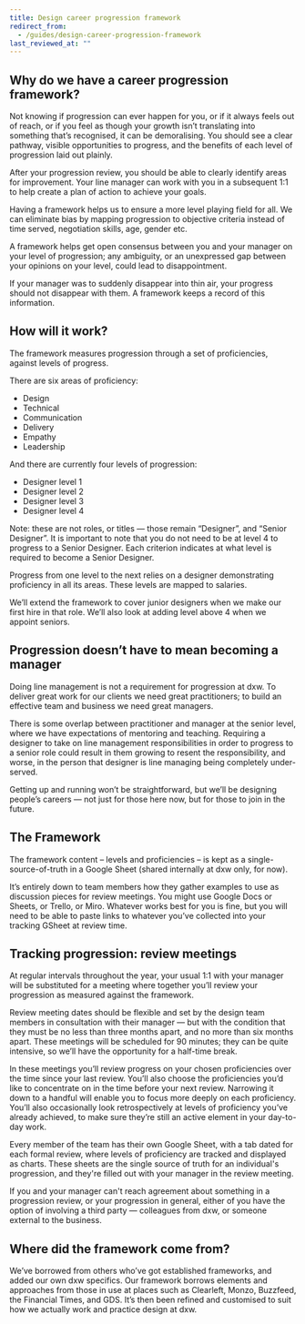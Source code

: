 ```yaml
---
title: Design career progression framework
redirect_from:
  - /guides/design-career-progression-framework
last_reviewed_at: ""
---
```

## Why do we have a career progression framework?

Not knowing if progression can ever happen for you, or if it always feels out of reach, or if you feel as though your growth isn’t translating into something that’s recognised, it can be demoralising. You should see a clear pathway, visible opportunities to progress, and the benefits of each level of progression
laid out plainly.

After your progression review, you should be able to clearly identify areas for
improvement. Your line manager can work with you in a subsequent 1:1 to help
create a plan of action to achieve your goals.

Having a framework helps us to ensure a more level playing field for all. We can
eliminate bias by mapping progression to objective criteria instead of time
served, negotiation skills, age, gender etc.

A framework helps get open consensus between you and your manager on your level
of progression; any ambiguity, or an unexpressed gap between your opinions on
your level, could lead to disappointment.

If your manager was to suddenly disappear into thin air, your progress should
not disappear with them. A framework keeps a record of this information.

## How will it work?

The framework measures progression through a set of proficiencies, against
levels of progress.

There are six areas of proficiency:

* Design
* Technical
* Communication
* Delivery
* Empathy
* Leadership

And there are currently four levels of progression:

* Designer level 1
* Designer level 2
* Designer level 3
* Designer level 4

Note: these are not roles, or titles — those remain “Designer”, and “Senior
Designer”. It is important to note that you do not need to be at level 4 to
progress to a Senior Designer. Each criterion indicates at what level is
required to become a Senior Designer.

Progress from one level to the next relies on a designer demonstrating
proficiency in all its areas. These levels are mapped to salaries.

We’ll extend the framework to cover junior designers when we make our first hire
in that role. We’ll also look at adding level above 4 when we appoint seniors.

## Progression doesn’t have to mean becoming a manager

Doing line management is not a requirement for progression at dxw. To deliver
great work for our clients we need great practitioners; to build an effective
team and business we need great managers.

There is some overlap between practitioner and manager at the senior level,
where we have expectations of mentoring and teaching. Requiring a designer to
take on line management responsibilities in order to progress to a senior role
could result in them growing to resent the responsibility, and worse, in the
person that designer is line managing being completely under-served.

Getting up and running won’t be straightforward, but we’ll be designing people’s
careers — not just for those here now, but for those to join in the future.

## The Framework

The framework content – levels and proficiencies – is kept as a
single-source-of-truth in a Google Sheet (shared internally at dxw only, for
now).

It’s entirely down to team members how they gather examples to use as discussion
pieces for review meetings. You might use Google Docs or Sheets, or Trello, or
Miro. Whatever works best for you is fine, but you will need to be able to paste
links to whatever you’ve collected into your tracking GSheet at review time.

## Tracking progression: review meetings

At regular intervals throughout the year, your usual 1:1 with your manager will
be substituted for a meeting where together you’ll review your progression as
measured against the framework.

Review meeting dates should be flexible and set by the design team members in
consultation with their manager — but with the condition that they must be no
less than three months apart, and no more than six months apart. These meetings
will be scheduled for 90 minutes; they can be quite intensive, so we’ll have the
opportunity for a half-time break.

In these meetings you’ll review progress on your chosen proficiencies over the
time since your last review. You’ll also choose the proficiencies you’d like to
concentrate on in the time before your next review. Narrowing it down to a
handful will enable you to focus more deeply on each proficiency. You’ll also
occasionally look retrospectively at levels of proficiency you’ve already
achieved, to make sure they’re still an active element in your day-to-day work.

Every member of the team has their own Google Sheet, with a tab dated for each
formal review, where levels of proficiency are tracked and displayed as charts.
These sheets are the single source of truth for an individual's progression, and
they're filled out with your manager in the review meeting.

If you and your manager can't reach agreement about something in a progression
review, or your progression in general, either of you have the option of
involving a third party — colleagues from dxw, or someone external to the
business.

## Where did the framework come from?

We’ve borrowed from others who’ve got established frameworks, and added our own
dxw specifics. Our framework borrows elements and approaches from those in use
at places such as Clearleft, Monzo, Buzzfeed, the Financial Times, and GDS. It’s
then been refined and customised to suit how we actually work and practice
design at dxw.